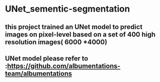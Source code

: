 # UNet_sementic-segmentation


## this project trained an UNet model to predict images on pixel-level based on a set of 400 high resolution images( 6000 *4000)

## UNet model please refer to :https://github.com/albumentations-team/albumentations
